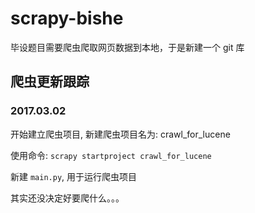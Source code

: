 # scrapy-bishe
毕设题目需要爬虫爬取网页数据到本地，于是新建一个 git 库

## 爬虫更新跟踪

### 2017.03.02

开始建立爬虫项目, 新建爬虫项目名为: crawl_for_lucene

使用命令: `scrapy startproject crawl_for_lucene`

新建 `main.py`, 用于运行爬虫项目

其实还没决定好要爬什么。。。